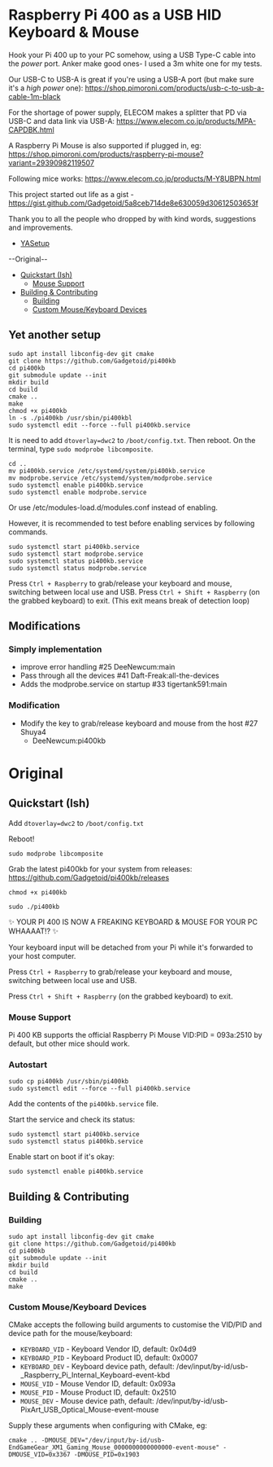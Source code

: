 # Raspberry Pi 400 as a USB HID Keyboard & Mouse <!-- omit in toc -->

Hook your Pi 400 up to your PC somehow, using a USB Type-C cable into the *power* port.
Anker make good ones- I used a 3m white one for my tests.

Our USB-C to USB-A is great if you're using a USB-A port (but make sure it's a *high power* one): https://shop.pimoroni.com/products/usb-c-to-usb-a-cable-1m-black

For the shortage of power supply, ELECOM makes a splitter that PD via USB-C and data link via USB-A: https://www.elecom.co.jp/products/MPA-CAPDBK.html

A Raspberry Pi Mouse is also supported if plugged in, eg: https://shop.pimoroni.com/products/raspberry-pi-mouse?variant=29390982119507

Following mice works: https://www.elecom.co.jp/products/M-Y8UBPN.html

This project started out life as a gist - https://gist.github.com/Gadgetoid/5a8ceb714de8e630059d30612503653f

Thank you to all the people who dropped by with kind words, suggestions and improvements.

- [YASetup](#yet-another-setup)

--Original--
- [Quickstart (Ish)](#quickstart-ish)
  - [Mouse Support](#mouse-support)
- [Building & Contributing](#building--contributing)
  - [Building](#building)
  - [Custom Mouse/Keyboard Devices](#custom-mousekeyboard-devices)


## Yet another setup
```
sudo apt install libconfig-dev git cmake
git clone https://github.com/Gadgetoid/pi400kb
cd pi400kb
git submodule update --init
mkdir build
cd build
cmake ..
make
chmod +x pi400kb
ln -s ./pi400kb /usr/sbin/pi400kbl
sudo systemctl edit --force --full pi400kb.service
```
It is need to add `dtoverlay=dwc2` to `/boot/config.txt`. 
Then reboot. 
On the terminal, type `sudo modprobe libcomposite`. 
```
cd ..
mv pi400kb.service /etc/systemd/system/pi400kb.service
mv modprobe.service /etc/systemd/system/modprobe.service
sudo systemctl enable pi400kb.service
sudo systemctl enable modprobe.service
```
Or use /etc/modules-load.d/modules.conf instead of enabling. 

However, it is recommended to test before enabling services by following commands. 
```
sudo systemctl start pi400kb.service
sudo systemctl start modprobe.service
sudo systemctl status pi400kb.service
sudo systemctl status modprobe.service
```

Press `Ctrl + Raspberry` to grab/release your keyboard and mouse, switching between local use and USB.
Press `Ctrl + Shift + Raspberry` (on the grabbed keyboard) to exit. (This exit means break of detection loop)


## Modifications
### Simply implementation 
- improve error handling #25 DeeNewcum:main
- Pass through all the devices #41 Daft-Freak:all-the-devices
- Adds the modprobe.service on startup #33 tigertank591:main

### Modification
- Modify the key to grab/release keyboard and mouse from the host #27 Shuya4
  - DeeNewcum:pi400kb


# Original
## Quickstart (Ish)

Add `dtoverlay=dwc2` to `/boot/config.txt`

Reboot!

`sudo modprobe libcomposite`

Grab the latest pi400kb for your system from releases: https://github.com/Gadgetoid/pi400kb/releases

`chmod +x pi400kb`

`sudo ./pi400kb`

:sparkles: YOUR PI 400 IS NOW A FREAKING KEYBOARD & MOUSE FOR YOUR PC WHAAAAT!? :sparkles: 

Your keyboard input will be detached from your Pi while it's forwarded to your host computer.

Press `Ctrl + Raspberry` to grab/release your keyboard and mouse, switching between local use and USB.

Press `Ctrl + Shift + Raspberry` (on the grabbed keyboard) to exit.


### Mouse Support

Pi 400 KB supports the official Raspberry Pi Mouse VID:PID = 093a:2510 by default, but other mice should work.

### Autostart

```
sudo cp pi400kb /usr/sbin/pi400kb
sudo systemctl edit --force --full pi400kb.service
```

Add the contents of the `pi400kb.service` file.

Start the service and check its status:

```
sudo systemctl start pi400kb.service
sudo systemctl status pi400kb.service
```

Enable start on boot if it's okay:

```
sudo systemctl enable pi400kb.service
```

## Building & Contributing

### Building

```
sudo apt install libconfig-dev git cmake
git clone https://github.com/Gadgetoid/pi400kb
cd pi400kb
git submodule update --init
mkdir build
cd build
cmake ..
make
```

### Custom Mouse/Keyboard Devices

CMake accepts the following build arguments to customise the VID/PID and device path for the mouse/keyboard:

* `KEYBOARD_VID` - Keyboard Vendor ID, default: 0x04d9
* `KEYBOARD_PID` - Keyboard Product ID, default: 0x0007
* `KEYBOARD_DEV` - Keyboard device path, default: /dev/input/by-id/usb-_Raspberry_Pi_Internal_Keyboard-event-kbd
* `MOUSE_VID` - Mouse Vendor ID, default: 0x093a
* `MOUSE_PID` - Mouse Product ID, default: 0x2510
* `MOUSE_DEV` - Mouse device path, default: /dev/input/by-id/usb-PixArt_USB_Optical_Mouse-event-mouse

Supply these arguments when configuring with CMake, eg:

```
cmake .. -DMOUSE_DEV="/dev/input/by-id/usb-EndGameGear_XM1_Gaming_Mouse_0000000000000000-event-mouse" -DMOUSE_VID=0x3367 -DMOUSE_PID=0x1903
```
